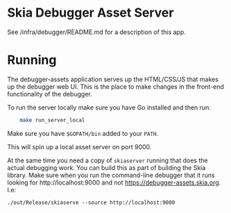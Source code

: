 Skia Debugger Asset Server
==========================

See /infra/debugger/README.md for a description of this app.

Running
=======

The debugger-assets application serves up the HTML/CSS/JS that makes up
the debugger web UI. This is the place to make changes in the front-end
functionality of the debugger.

To run the server locally make sure you have Go installed and then run:

~~~~bash
    make run_server_local
~~~~

Make sure you have `$GOPATH/bin` added to your `PATH`.

This will spin up a local asset server on port 9000.

At the same time you need a copy of `skiaserver` running that does the actual
debugging work. You can build this as part of building the Skia library. Make
sure when you run the command-line debugger that it runs looking for
http://localhost:9000 and not https://debugger-assets.skia.org. I.e:

    ./out/Release/skiaserve --source http://localhost:9000
